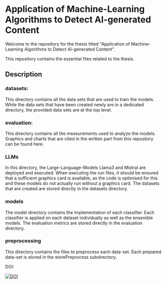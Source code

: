 # Application of Machine-Learning Algorithms to Detect AI-generated Content

  

Welcome to the repository for the thesis titled "Application of Machine-Learning Algorithms to Detect AI-generated Content".

This repository contains the essential files related to the thesis.

  

## Description

### datasets:
This directory contains all the data sets that are used to train the models. While the data sets that have been created newly are in a dedicated directory, the provided data sets are at the top level. 

### evaluation: 
This directory contains all the measurements used to analyze the models. Graphics  and charts that are cited in the written part from this repository can be found here. 

### LLMs
In this directory, the Large-Language-Models Llama3 and Mistral are deployed and executed. When executing the run files, it should be ensured that a sufficient graphics card is available, as the code is optimised for this and these models do not actually run without a graphics card. The datasets that are created are stored directly in the datasets directory. 

### models
The model directory contains the implementation of each classifier. Each classifier is applied on each dataset individually as well as the ensemble models. The evaluation metrics are stored directly in the evaluation directory.

### preprocessing
This directory contains the files to preprocess each data-set. Each prepared data-set is stored in the storePreprocess subdirectory. 

DOI:

[![DOI](https://zenodo.org/badge/797248220.svg)](https://zenodo.org/doi/10.5281/zenodo.11408376)